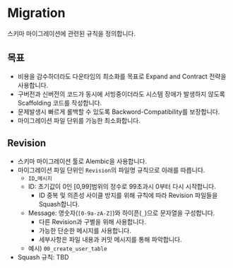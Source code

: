 # Migration
스키마 마이그레이션에 관련된 규칙을 정의합니다.

## 목표
- 비용을 감수하더라도 다운타임의 최소화를 목표로 Expand and Contract 전략을 사용합니다.
- 구버전과 신버전의 코드가 동시에 서빙중이더라도 시스템 장애가 발생하지 않도록 Scaffolding 코드를 작성합니다.
- 문제발생시 빠르게 롤백할 수 있도록 Backword-Compatibility를 보장합니다.
- 마이그레이션 파일 단위를 가능한 최소화합니다.

## Revision
- 스키마 마이그레이션 툴로 Alembic을 사용합니다.
- 마이그레이션 파일 단위인 `Revision`의 파일명 규칙으로 아래를 따릅니다.
  - `ID`_`메시지`
  - ID: 초기값이 0인 [0,99]범위의 정수로 99초과시 0부터 다시 시작합니다.
    - ID 중복 및 의존성 사이클 방지를 위해 규칙에 따라 Revision 파일들을 Squash합니다.
  - Message: 영숫자(`[0-9a-zA-Z]`)와 하이픈(`_`)으로 문자열을 구성합니다.
    - 다른 Revision과 구별을 위해 사용합니다.
    - 가능한 단순한 메시지를 사용합니다.
    - 세부사항은 파일 내용과 커밋 메시지를 통해 파악합니다.
  - 예시) `00_create_user_table`
- Squash 규칙: TBD
